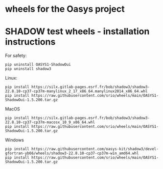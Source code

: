 # wheels for the Oasys project

# SHADOW test wheels - installation instructions

For safety:

```
pip uninstall OASYS1-ShadowOui
pip uninstall shadow3
```

Linux:

```
pip install https://silx.gitlab-pages.esrf.fr/bob/shadow3/shadow3-22.8.10-cp37-cp37m-manylinux_2_17_x86_64.manylinux2014_x86_64.whl
pip install https://raw.githubusercontent.com/srio/wheels/main/OASYS1-ShadowOui-1.5.200.tar.gz 

```
MacOS

```
pip install https://silx.gitlab-pages.esrf.fr/bob/shadow3/shadow3-22.8.10-cp37-cp37m-macosx_10_9_x86_64.whl
pip install https://raw.githubusercontent.com/srio/wheels/main/OASYS1-ShadowOui-1.5.200.tar.gz 

```

Windows

```
pip install https://raw.githubusercontent.com/oasys-kit/shadow3/devel-gfortran-yb66/wheels/shadow3-22.8.10-cp37-cp37m-win_amd64.whl
pip install https://raw.githubusercontent.com/srio/wheels/main/OASYS1-ShadowOui-1.5.200.tar.gz 

```

